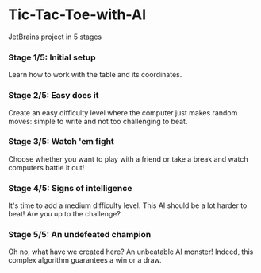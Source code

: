 # Tic-Tac-Toe-with-AI
JetBrains project in 5 stages

### Stage 1/5: Initial setup

Learn how to work with the table and its coordinates. 

### Stage 2/5: Easy does it

Create an easy difficulty level where the computer just makes random moves: simple to write and not too challenging to beat. 

### Stage 3/5: Watch 'em fight

Choose whether you want to play with a friend or take a break and watch computers battle it out! 

### Stage 4/5: Signs of intelligence

It's time to add a medium difficulty level. This AI should be a lot harder to beat! Are you up to the challenge? 

### Stage 5/5: An undefeated champion

Oh no, what have we created here? An unbeatable AI monster! Indeed, this complex algorithm guarantees a win or a draw. 

